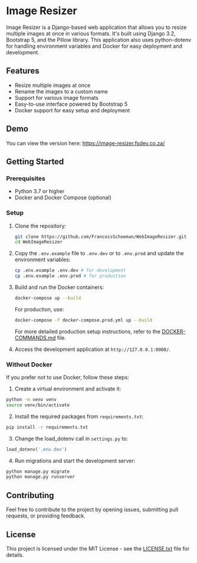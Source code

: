# Image Resizer

Image Resizer is a Django-based web application that allows you to resize multiple images at once in various formats. It's built using Django 3.2, Bootstrap 5, and the Pillow library. This application also uses python-dotenv for handling environment variables and Docker for easy deployment and development.

## Features

- Resize multiple images at once
- Rename the images to a custom name
- Support for various image formats
- Easy-to-use interface powered by Bootstrap 5
- Docker support for easy setup and deployment

## Demo

You can view the version here: https://image-resizer.fsdev.co.za/

## Getting Started

### Prerequisites

- Python 3.7 or higher
- Docker and Docker Compose (optional)

### Setup

1. Clone the repository:

   ```bash
   git clone https://github.com/FrancoisSchoeman/WebImageResizer.git
   cd WebImageResizer
   ```

2. Copy the `.env.example` file to `.env.dev` or to `.env.prod` and update the environment variables:

   ```bash
   cp .env.example .env.dev # for development
   cp .env.example .env.prod # for production
   ```

3. Build and run the Docker containers:

   ```bash
   docker-compose up --build
   ```

   For production, use:

   ```bash
   docker-compose -f docker-compose.prod.yml up --build
   ```

   For more detailed production setup instructions, refer to the [DOCKER-COMMANDS.md](DOCKER-COMMANDS.md) file.

4. Access the development application at `http://127.0.0.1:8000/`.

### Without Docker

If you prefer not to use Docker, follow these steps:

1. Create a virtual environment and activate it:

```bash
python -m venv venv
source venv/bin/activate
```

2. Install the required packages from `requirements.txt`:

```bash
pip install -r requirements.txt
```

3. Change the load_dotenv call in `settings.py` to:

```python
load_dotenv('.env.dev')
```

4. Run migrations and start the development server:

```bash
python manage.py migrate
python manage.py runserver
```

## Contributing

Feel free to contribute to the project by opening issues, submitting pull requests, or providing feedback.

## License

This project is licensed under the MIT License - see the [LICENSE.txt](LICENSE.txt) file for details.
